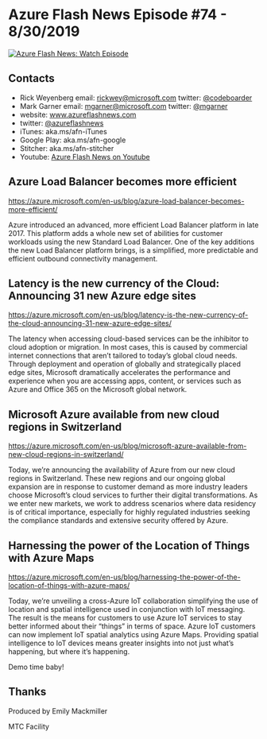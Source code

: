 # Azure Flash News Episode #74 - 8/30/2019

[![Azure Flash News: Watch Episode](https://img.youtube.com/vi/K6FCRd9_Q00/0.jpg)](http://www.youtube.com/watch?v=K6FCRd9_Q00 "Azure Flash News: Episode 74")

## Contacts
* Rick Weyenberg  email: rickwey@microsoft.com twitter: [@codeboarder](https://www.twitter.com/codeboarder)
* Mark Garner email: mgarner@microsoft.com twitter: [@mgarner](https://www.twitter.com/mgarner)
* website: www.azureflashnews.com
* twitter: [@azureflashnews](https://www.twitter.com/azureflashnews)
* iTunes: aka.ms/afn-iTunes
* Google Play: aka.ms/afn-google
* Stitcher: aka.ms/afn-stitcher
* Youtube: [Azure Flash News on Youtube](https://www.youtube.com/channel/UCV6U_D4q7OxQaf0rFfEb6fQ)


## Azure Load Balancer becomes more efficient
https://azure.microsoft.com/en-us/blog/azure-load-balancer-becomes-more-efficient/

Azure introduced an advanced, more efficient Load Balancer platform in late 2017. This platform adds a whole new set of abilities for customer workloads using the new Standard Load Balancer. One of the key additions the new Load Balancer platform brings, is a simplified, more predictable and efficient outbound connectivity management.

## Latency is the new currency of the Cloud: Announcing 31 new Azure edge sites
https://azure.microsoft.com/en-us/blog/latency-is-the-new-currency-of-the-cloud-announcing-31-new-azure-edge-sites/

The latency when accessing cloud-based services can be the inhibitor to cloud adoption or migration. In most cases, this is caused by commercial internet connections that aren’t tailored to today’s global cloud needs. Through deployment and operation of globally and strategically placed edge sites, Microsoft dramatically accelerates the performance and experience when you are accessing apps, content, or services such as Azure and Office 365 on the Microsoft global network.

## Microsoft Azure available from new cloud regions in Switzerland
https://azure.microsoft.com/en-us/blog/microsoft-azure-available-from-new-cloud-regions-in-switzerland/

Today, we’re announcing the availability of Azure from our new cloud regions in Switzerland. These new regions and our ongoing global expansion are in response to customer demand as more industry leaders choose Microsoft’s cloud services to further their digital transformations. As we enter new markets, we work to address scenarios where data residency is of critical importance, especially for highly regulated industries seeking the compliance standards and extensive security offered by Azure.

## Harnessing the power of the Location of Things with Azure Maps
https://azure.microsoft.com/en-us/blog/harnessing-the-power-of-the-location-of-things-with-azure-maps/

Today, we’re unveiling a cross-Azure IoT collaboration simplifying the use of location and spatial intelligence used in conjunction with IoT messaging. The result is the means for customers to use Azure IoT services to stay better informed about their “things” in terms of space. Azure IoT customers can now implement IoT spatial analytics using Azure Maps. Providing spatial intelligence to IoT devices means greater insights into not just what’s happening, but where it’s happening.

Demo time baby!

## Thanks
Produced by Emily Mackmiller

MTC Facility